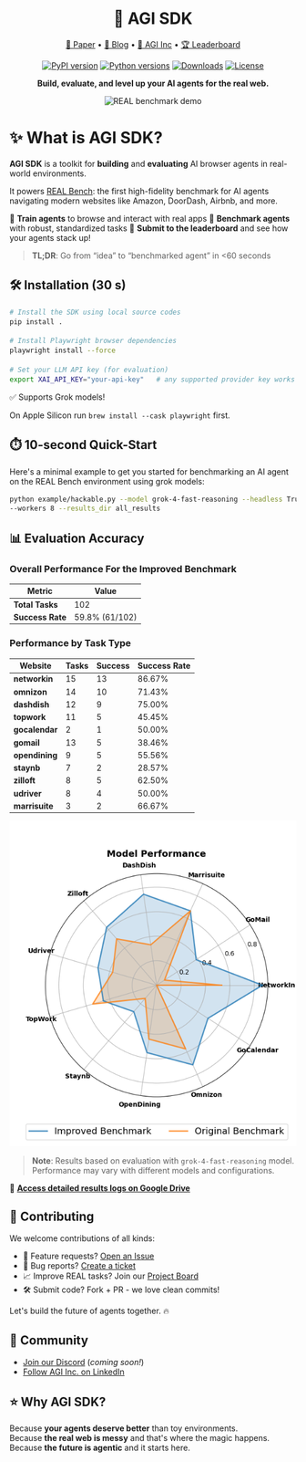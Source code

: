 <p align="center">
  <h1 align="center">🚀 AGI SDK</h1>
</p>


<p align="center">
  <a href="https://arxiv.org/abs/2504.11543">📄 Paper</a> •
  <a href="https://www.theagi.company/blog/introducing-real-bench">📝 Blog</a> •
  <a href="https://www.theagi.company">🏢 AGI Inc</a> •
  <a href="https://www.realevals.ai">🏆 Leaderboard</a>
</p>


<p align="center">
  <a href="https://pypi.org/project/agisdk"><img src="https://img.shields.io/pypi/v/agisdk?color=brightgreen" alt="PyPI version"></a>
  <a href="https://pypi.org/project/agisdk"><img src="https://img.shields.io/pypi/pyversions/agisdk" alt="Python versions"></a>
  <a href="https://static.pepy.tech/badge/agisdk"><img src="https://static.pepy.tech/badge/agisdk" alt="Downloads"></a>
  <a href="LICENSE"><img src="https://img.shields.io/github/license/agi-inc/agisdk" alt="License"></a>
</p>

<p align="center">
  <b>Build, evaluate, and level up your AI agents for the real web.</b>
</p>

<p align="center">
  <img src="docs/images/real.gif" alt="REAL benchmark demo" width="600">
</p>




# ✨ What is AGI SDK?

**AGI SDK** is a toolkit for **building** and **evaluating** AI browser agents in real-world environments.

It powers [REAL Bench](https://realevals.xyz): the first high-fidelity benchmark for AI agents navigating modern websites like Amazon, DoorDash, Airbnb, and more.

🔹 **Train agents** to browse and interact with real apps
🔹 **Benchmark agents** with robust, standardized tasks
🔹 **Submit to the leaderboard** and see how your agents stack up!

> **TL;DR**: Go from “idea” to “benchmarked agent” in <60 seconds

## 🛠️ Installation (30 s)

```bash
# Install the SDK using local source codes
pip install .

# Install Playwright browser dependencies
playwright install --force

# Set your LLM API key (for evaluation)
export XAI_API_KEY="your-api-key"   # any supported provider key works
```

✅ Supports Grok models! <br>

On Apple Silicon run `brew install --cask playwright` first.


## ⏱️ 10-second Quick-Start

Here's a minimal example to get you started for benchmarking an AI agent on the REAL Bench environment using grok models:

```bash
python example/hackable.py --model grok-4-fast-reasoning --headless True \
--workers 8 --results_dir all_results
```


## 📊 Evaluation Accuracy

### Overall Performance For the Improved Benchmark

| Metric | Value |
|--------|-------|
| **Total Tasks** | 102 |
| **Success Rate** | 59.8% (61/102) |

### Performance by Task Type

| Website | Tasks | Success | Success Rate |
|---------|-------|---------|--------------|
| **networkin** | 15 | 13 | 86.67% |
| **omnizon** | 14 | 10 | 71.43% |
| **dashdish** | 12 | 9 | 75.00% | 
| **topwork** | 11 | 5 | 45.45% | 
| **gocalendar** | 2 | 1 | 50.00% | 
| **gomail** | 13 | 5 | 38.46% | 
| **opendining** | 9 | 5 | 55.56% | 
| **staynb** | 7 | 2 | 28.57% | 
| **zilloft** | 8 | 5 | 62.50% | 
| **udriver** | 8 | 4 | 50.00% | 
| **marrisuite** | 3 | 2 | 66.67% |

<p align="center">
  <img src="figures/Figure_2.png" alt="Performance comparisons between the original benchmark and our improved benchmark" width="700">
</p>

> **Note**: Results based on evaluation with `grok-4-fast-reasoning` model. Performance may vary with different models and configurations.

📁 **[Access detailed results logs on Google Drive](https://drive.google.com/file/d/1IawGFUvwedsRseJAaYXZJWsBjI-L7I3Q/view?usp=sharing)**

## 🤝 Contributing

We welcome contributions of all kinds:
- 📢 Feature requests? [Open an Issue](https://github.com/agi-inc/agisdk/issues)
- 🐛 Bug reports? [Create a ticket](https://github.com/agi-inc/agisdk/issues)
- 📈 Improve REAL tasks? Join our [Project Board](https://github.com/orgs/agi-inc/projects/2)
- 🛠️ Submit code? Fork + PR - we love clean commits!

Let's build the future of agents together. 🔥

## 💬 Community
- [Join our Discord](https://discord.gg/c95EJDfXzx) (_coming soon!_)
- [Follow AGI Inc. on LinkedIn](https://www.linkedin.com/company/the-agi-company/)

## ⭐️ Why AGI SDK?

Because **your agents deserve better** than toy environments. <br>
Because **the real web is messy** and that's where the magic happens. <br>
Because **the future is agentic** and it starts here.

